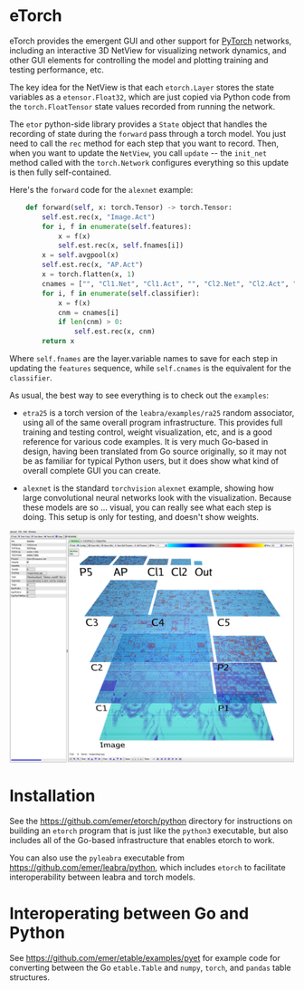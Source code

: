 # eTorch

eTorch provides the emergent GUI and other support for [PyTorch](https://pytorch.org) networks, including an interactive 3D NetView for visualizing network dynamics, and other GUI elements for controlling the model and plotting training and testing performance, etc.

The key idea for the NetView is that each `etorch.Layer` stores the state variables as a `etensor.Float32`, which are just copied via Python code from the `torch.FloatTensor` state values recorded from running the network.

The `etor` python-side library provides a `State` object that handles the recording of state during the `forward` pass through a torch model.  You just need to call the `rec` method for each step that you want to record.  Then, when you want to update the `NetView`, you call `update` -- the `init_net` method called with the `torch.Network` configures everything so this update is then fully self-contained.

Here's the `forward` code for the `alexnet` example:

```Python
    def forward(self, x: torch.Tensor) -> torch.Tensor:
        self.est.rec(x, "Image.Act")
        for i, f in enumerate(self.features):
            x = f(x)
            self.est.rec(x, self.fnames[i])
        x = self.avgpool(x)
        self.est.rec(x, "AP.Act")
        x = torch.flatten(x, 1)
        cnames = ["", "Cl1.Net", "Cl1.Act", "", "Cl2.Net", "Cl2.Act", "Out.Net"]
        for i, f in enumerate(self.classifier):
            x = f(x)
            cnm = cnames[i]
            if len(cnm) > 0:
                self.est.rec(x, cnm)
        return x
```

Where `self.fnames` are the layer.variable names to save for each step in updating the `features` sequence, while `self.cnames` is the equivalent for the `classifier`.

As usual, the best way to see everything is to check out the `examples`:

* `etra25` is a torch version of the `leabra/examples/ra25` random associator, using all of the same overall program infrastructure.  This provides full training and testing control, weight visualization, etc, and is a good reference for various code examples.  It is very much Go-based in design, having been translated from Go source originally, so it may not be as familiar for typical Python users, but it does show what kind of overall complete GUI you can create.

* `alexnet` is the standard `torchvision` `alexnet` example, showing how large convolutional neural networks look with the visualization.  Because these models are so ... visual, you can really see what each step is doing.  This setup is only for testing, and doesn't show weights.

![Screenshot of AlexNet example](alexnet_screen.png?raw=true "Screenshot of AlexNet example")

# Installation

See the https://github.com/emer/etorch/python directory for instructions on building an `etorch` program that is just like the `python3` executable, but also includes all of the Go-based infrastructure that enables etorch to work.

You can also use the `pyleabra` executable from https://github.com/emer/leabra/python, which includes `etorch` to facilitate interoperability between leabra and torch models.

# Interoperating between Go and Python

See https://github.com/emer/etable/examples/pyet for example code for converting between the Go `etable.Table` and `numpy`, `torch`, and `pandas` table structures.


